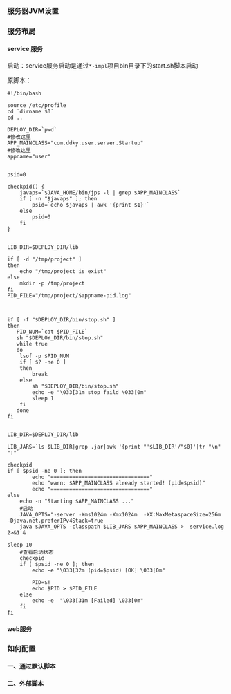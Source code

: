 ### 服务器JVM设置

### 服务布局

#### service 服务

启动：service服务启动是通过`*-impl`项目bin目录下的start.sh脚本启动

原脚本：

    #!/bin/bash

    source /etc/profile
    cd `dirname $0`
    cd ..

    DEPLOY_DIR=`pwd`
    #修改这里
    APP_MAINCLASS="com.ddky.user.server.Startup"
    #修改这里
    appname="user"


    psid=0

    checkpid() {  
        javaps=`$JAVA_HOME/bin/jps -l | grep $APP_MAINCLASS`  
        if [ -n "$javaps" ]; then  
            psid=`echo $javaps | awk '{print $1}'`  
        else  
            psid=0  
        fi  
    }


    LIB_DIR=$DEPLOY_DIR/lib

    if [ -d "/tmp/project" ]
    then
    	echo "/tmp/project is exist"
    else
    	mkdir -p /tmp/project
    fi
    PID_FILE="/tmp/project/$appname-pid.log"



    if [ -f "$DEPLOY_DIR/bin/stop.sh" ]
    then
       PID_NUM=`cat $PID_FILE`
       sh "$DEPLOY_DIR/bin/stop.sh"
       while true
       do
    	lsof -p $PID_NUM
    	if [ $? -ne 0 ]
    	then
    	    break
    	else
    		sh "$DEPLOY_DIR/bin/stop.sh"
    		echo -e "\033[31m stop faild \033[0m"
    		sleep 1
    	fi
       done
    fi


    LIB_DIR=$DEPLOY_DIR/lib

    LIB_JARS=`ls $LIB_DIR|grep .jar|awk '{print "'$LIB_DIR'/"$0}'|tr "\n" ":"`

    checkpid
    if [ $psid -ne 0 ]; then  
            echo "================================"  
            echo "warn: $APP_MAINCLASS already started! (pid=$psid)"  
            echo "================================"  
    else
    	echo -n "Starting $APP_MAINCLASS ..." 
    	#启动
    	JAVA_OPTS="-server -Xms1024m -Xmx1024m  -XX:MaxMetaspaceSize=256m -Djava.net.preferIPv4Stack=true
    	java $JAVA_OPTS -classpath $LIB_JARS $APP_MAINCLASS >  service.log 2>&1 &

    sleep 10
    	#查看启动状态
    	checkpid
        if [ $psid -ne 0 ]; then  
            echo -e "\033[32m (pid=$psid) [OK] \033[0m"  

    		PID=$!
    		echo $PID > $PID_FILE
        else  
            echo -e  "\033[31m [Failed] \033[0m"  
        fi
    fi



#### web服务



### 如何配置

#### 一、通过默认脚本

#### 二、外部脚本



